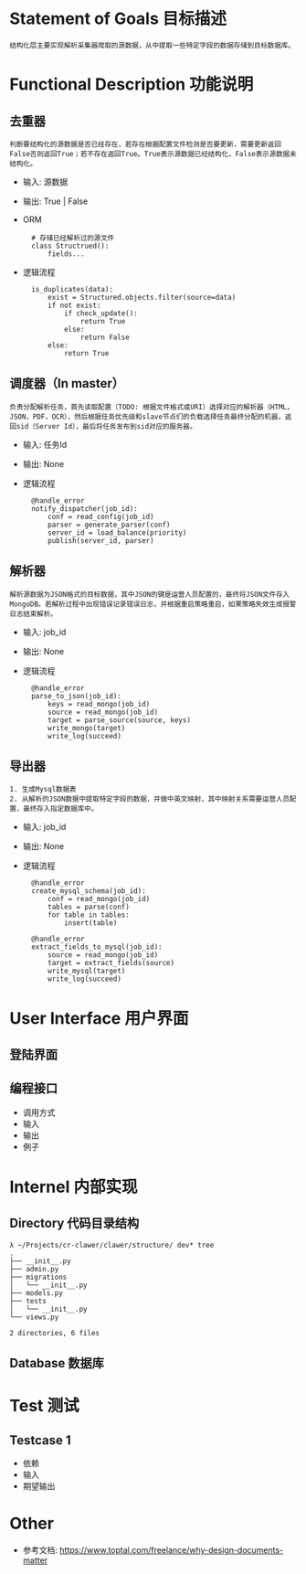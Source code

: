 # Statement of Goals 目标描述

    结构化层主要实现解析采集器爬取的源数据，从中提取一些特定字段的数据存储到目标数据库。

# Functional Description 功能说明

## 去重器

    判断要结构化的源数据是否已经存在，若存在根据配置文件检测是否要更新，需要更新返回False否则返回True；若不存在返回True。True表示源数据已经结构化，False表示源数据未结构化。

- 输入: 源数据
- 输出: True | False
- ORM

        # 存储已经解析过的源文件
        class Structrued():
            fields...

- 逻辑流程

        is_duplicates(data):
            exist = Structured.objects.filter(source=data)
            if not exist:
                if check_update():
                    return True
                else:
                    return False
            else:
                return True

## 调度器（In master）

    负责分配解析任务，首先读取配置（TODO: 根据文件格式或URI）选择对应的解析器（HTML，JSON，PDF，OCR），然后根据任务优先级和slave节点们的负载选择任务最终分配的机器，返回sid（Server Id），最后将任务发布到sid对应的服务器。

- 输入: 任务Id
- 输出: None
- 逻辑流程

        @handle_error
        notify_dispatcher(job_id):
            conf = read_config(job_id)
            parser = generate_parser(conf)
            server_id = load_balance(priority)
            publish(server_id, parser)


## 解析器

    解析源数据为JSON格式的目标数据，其中JSON的键是运营人员配置的，最终将JSON文件存入MongoDB。若解析过程中出现错误记录错误日志，并根据重启策略重启，如果策略失效生成报警日志结束解析。

- 输入: job_id
- 输出: None
- 逻辑流程

        @handle_error
        parse_to_json(job_id):
            keys = read_mongo(job_id)
            source = read_mongo(job_id)
            target = parse_source(source, keys)
            write_mongo(target)
            write_log(succeed)


## 导出器

    1. 生成Mysql数据表
    2. 从解析的JSON数据中提取特定字段的数据，并做中英文映射，其中映射关系需要运营人员配置，最终存入指定数据库中。

- 输入: job_id
- 输出: None
- 逻辑流程

        @handle_error
        create_mysql_schema(job_id):
            conf = read_mongo(job_id)
            tables = parse(conf)
            for table in tables:
                insert(table)

        @handle_error
        extract_fields_to_mysql(job_id):
            source = read_mongo(job_id)
            target = extract_fields(source)
            write_mysql(target)
            write_log(succeed)

# User Interface 用户界面

## 登陆界面

## 编程接口

- 调用方式
- 输入
- 输出
- 例子


# Internel 内部实现

## Directory 代码目录结构

    λ ~/Projects/cr-clawer/clawer/structure/ dev* tree
    .
    ├── __init__.py
    ├── admin.py
    ├── migrations
    │   └── __init__.py
    ├── models.py
    ├── tests
    │   └── __init__.py
    └── views.py

    2 directories, 6 files

## Database 数据库


# Test 测试

## Testcase 1

- 依赖
- 输入
- 期望输出


# Other

- 参考文档: <https://www.toptal.com/freelance/why-design-documents-matter>

